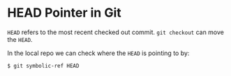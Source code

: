 # HEAD Pointer in Git

`HEAD` refers to the most recent checked out commit. `git checkout` can move the `HEAD`.

In the local repo we can check where the `HEAD` is pointing to by:

```console
$ git symbolic-ref HEAD
```
